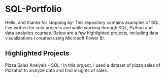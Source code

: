 # SQL-Portfolio

Hello, and thanks for stopping by! This repository contains examples of SQL I've written for solo projects and while working through SQL, Python and data analytics courses. Below are a few highlighted projects, including data visualizations I created using Microsoft Power BI. 

## Highlighted Projects

Pizza Sales Analysis - SQL : In this project, I used a dataset of pizza sales of Pizzahut to analyze data and find insights of sales.
